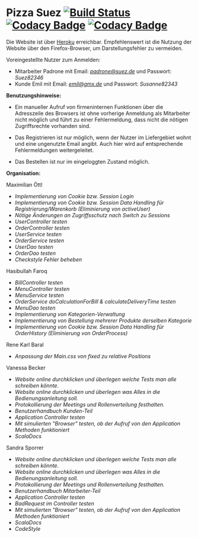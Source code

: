 # Pizza Suez [![Build Status](https://travis-ci.org/swenib/grp1B-pizza.svg?branch=master)](https://travis-ci.org/swenib/grp1B-pizza) [![Codacy Badge](https://api.codacy.com/project/badge/Coverage/b94b30622e2d49a9b194287064d25cdc)](https://www.codacy.com/app/maximilianoe/grp1B-pizza?utm_source=github.com&amp;utm_medium=referral&amp;utm_content=swenib/grp1B-pizza&amp;utm_campaign=Badge_Coverage) [![Codacy Badge](https://api.codacy.com/project/badge/Grade/b94b30622e2d49a9b194287064d25cdc)](https://www.codacy.com/app/maximilianoe/grp1B-pizza?utm_source=github.com&amp;utm_medium=referral&amp;utm_content=swenib/grp1B-pizza&amp;utm_campaign=Badge_Grade)

Die Website ist über [Heroku](http://grp1b-pizza.herokuapp.com/) erreichbar. Empfehlenswert ist die Nutzung der Website über den Firefox-Browser, um Darstellungsfehler zu vermeiden.

Voreingestellte Nutzer zum Anmelden:

* Mitarbeiter Padrone mit Email: *padrone@suez.de* und Passwort: *Suez82346*
* Kunde Emil mit Email: *emil@gmx.de* und Passwort: *Susanne82343*


**Benutzungshinweise:**

* Ein manueller Aufruf von firmeninternen Funktionen über die Adresszeile des Browsers ist ohne vorherige Anmeldung als Mitarbeiter nicht möglich und führt zu einer Fehlermeldung, dass nicht die nötigen Zugriffsrechte vorhanden sind.

* Das Registrieren ist nur möglich, wenn der Nutzer im Liefergebiet wohnt und eine ungenutzte Email angibt. Auch hier wird auf entsprechende Fehlermeldungen weitergeleitet.

* Das Bestellen ist nur im eingeloggten Zustand möglich.


**Organisation:**

Maximilian Öttl
* *Implementierung von Cookie bzw. Session Login*
* *Implementierung von Cookie bzw. Session Data Handling für Registrierung/Warenkorb (Eliminierung von activeUser)*
* *Nötige Änderungen an Zugriffsschutz nach Switch zu Sessions*
* *UserController testen*
* *OrderController testen*
* *UserService testen*
* *OrderService testen*
* *UserDao testen*
* *OrderDao testen*
* *Checkstyle Fehler beheben*

Hasibullah Faroq
* *BillController testen*
* *MenuController testen*
* *MenuService testen*
* *OrderService doCalculationForBill & calculateDeliveryTime testen*
* *MenuDao testen*
* *Implementierung von Kategorien-Verwaltung*
* *Implementierung von Bestellung mehrerer Produkte derselben Kategorie*
* *Implementierung von Cookie bzw. Session Data Handling für OrderHistory (Eliminierung von OrderProcess)*

Rene Karl Baral
* *Anpassung der Main.css von fixed zu relative Positions*

Vanessa Becker
* *Website online durchklicken und überlegen welche Tests man alle schreiben könnte.*
* *Website online durchklicken und überlegen was Alles in die Bedienungsanleitung soll.*
* *Protokollierung der Meetings und Rollenverteilung festhalten.*
* *Benutzerhandbuch Kunden-Teil*
* *Application Controller testen*
* *Mit simulierten "Browser" testen, ob der Aufruf von den Application Methoden funktioniert*
* *ScalaDocs*

Sandra Sporrer
* *Website online durchklicken und überlegen welche Tests man alle schreiben könnte.*
* *Website online durchklicken und überlegen was Alles in die Bedienungsanleitung soll.*
* *Protokollierung der Meetings und Rollenverteilung festhalten.*
* *Benutzerhandbuch Mitarbeiter-Teil*
* *Application Controller testen*
* *BadRequest im Controller testen*
* *Mit simulierten "Browser" testen, ob der Aufruf von den Application Methoden funktioniert*
* *ScalaDocs*
* *CodeStyle*
